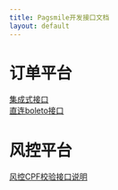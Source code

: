 ```yaml
---
title: Pagsmile开发接口文档
layout: default
---
```


# [](#server)订单平台

[集成式接口](api/CreateOrder)  
[直连boleto接口](api/DirectBoleto)

# [](#fcontrol)风控平台

[风控CPF校验接口说明](api/QueryCpfInfo)


